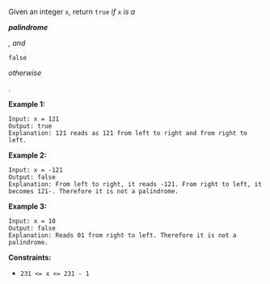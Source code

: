 Given an integer `x`, return `true` *if* `x` *is a*

***palindrome***

*, and*

```
false
```

*otherwise*

.

**Example 1:**

```
Input: x = 121
Output: true
Explanation: 121 reads as 121 from left to right and from right to left.

```

**Example 2:**

```
Input: x = -121
Output: false
Explanation: From left to right, it reads -121. From right to left, it becomes 121-. Therefore it is not a palindrome.

```

**Example 3:**

```
Input: x = 10
Output: false
Explanation: Reads 01 from right to left. Therefore it is not a palindrome.

```

**Constraints:**

- `231 <= x <= 231 - 1`